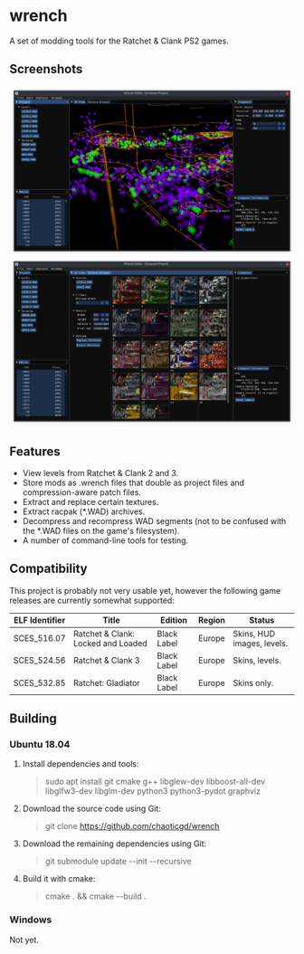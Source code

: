 # wrench

A set of modding tools for the Ratchet & Clank PS2 games.

## Screenshots

![Level editor](screenshots/editor.png)
![Texture browser](screenshots/texture-browser.png)

## Features

- View levels from Ratchet & Clank 2 and 3.
- Store mods as .wrench files that double as project files and compression-aware patch files.
- Extract and replace certain textures.
- Extract racpak (*.WAD) archives.
- Decompress and recompress WAD segments (not to be confused with the *.WAD files on the game's filesystem).
- A number of command-line tools for testing.

## Compatibility

This project is probably not very usable yet, however the following game
releases are currently somewhat supported:

| ELF Identifier | Title                              | Edition     | Region | Status                     |
|----------------|------------------------------------|-------------|--------|----------------------------|
| SCES_516.07    | Ratchet & Clank: Locked and Loaded | Black Label | Europe | Skins, HUD images, levels. |
| SCES_524.56    | Ratchet & Clank 3                  | Black Label | Europe | Skins, levels.             |
| SCES_532.85    | Ratchet: Gladiator                 | Black Label | Europe | Skins only.                |

## Building

### Ubuntu 18.04

1.	Install dependencies and tools:
	> sudo apt install git cmake g++ libglew-dev libboost-all-dev libglfw3-dev libglm-dev python3 python3-pydot graphviz
2.	Download the source code using Git:
	> git clone https://github.com/chaoticgd/wrench

3.	Download the remaining dependencies using Git:
	> git submodule update --init --recursive
	
2.	Build it with cmake:
	> cmake . && cmake --build .

### Windows

Not yet.
